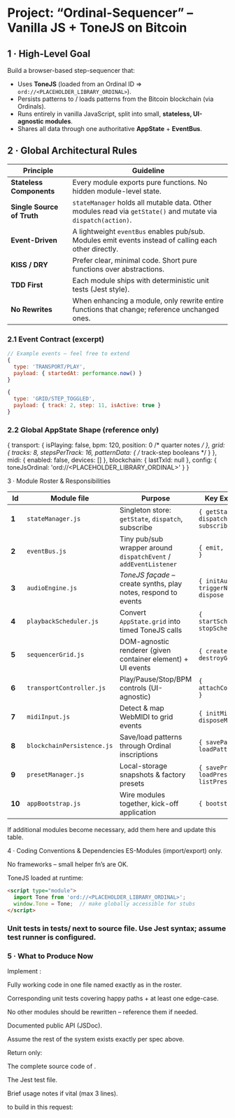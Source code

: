 # Project: “Ordinal-Sequencer” – Vanilla JS + ToneJS on Bitcoin

## 1 · High-Level Goal
Build a browser-based step-sequencer that:
- Uses **ToneJS** (loaded from an Ordinal ID ⇒ `ord://<PLACEHOLDER_LIBRARY_ORDINAL>`).
- Persists patterns to / loads patterns from the Bitcoin blockchain (via Ordinals).
- Runs entirely in vanilla JavaScript, split into small, **stateless, UI-agnostic modules**.
- Shares all data through one authoritative **AppState** + **EventBus**.

## 2 · Global Architectural Rules
| Principle | Guideline |
|-----------|-----------|
| **Stateless Components** | Every module exports pure functions. No hidden module-level state. |
| **Single Source of Truth** | `stateManager` holds all mutable data. Other modules read via `getState()` and mutate via `dispatch(action)`. |
| **Event-Driven** | A lightweight `eventBus` enables pub/sub. Modules emit events instead of calling each other directly. |
| **KISS / DRY** | Prefer clear, minimal code. Short pure functions over abstractions. |
| **TDD First** | Each module ships with deterministic unit tests (Jest style). |
| **No Rewrites** | When enhancing a module, only rewrite entire functions that change; reference unchanged ones. |

### 2.1 Event Contract (excerpt)
```js
// Example events – feel free to extend
{
  type: 'TRANSPORT/PLAY',
  payload: { startedAt: performance.now() }
}

{
  type: 'GRID/STEP_TOGGLED',
  payload: { track: 2, step: 11, isActive: true }
}
```

### 2.2 Global AppState Shape (reference only)
{
  transport: {
    isPlaying: false,
    bpm: 120,
    position: 0 /* quarter notes */
  },
  grid: {
    tracks: 8,
    stepsPerTrack: 16,
    patternData: { /* track-step booleans */ }
  },
  midi: { enabled: false, devices: [] },
  blockchain: { lastTxId: null },
  config: {
    toneJsOrdinal: 'ord://<PLACEHOLDER_LIBRARY_ORDINAL>'
  }
}


3 · Module Roster & Responsibilities

| Id     | Module file                | Purpose                                                          | Key Exports                               |
| ------ | -------------------------- | ---------------------------------------------------------------- | ----------------------------------------- |
| **1**  | `stateManager.js`          | Singleton store: `getState`, `dispatch`, subscribe               | `{ getState, dispatch, subscribe }`       |
| **2**  | `eventBus.js`              | Tiny pub/sub wrapper around `dispatchEvent` / `addEventListener` | `{ emit, on, off }`                       |
| **3**  | `audioEngine.js`           | *ToneJS façade* – create synths, play notes, respond to events   | `{ initAudio, triggerNote, dispose }`     |
| **4**  | `playbackScheduler.js`     | Convert `AppState.grid` into timed ToneJS calls                  | `{ startScheduler, stopScheduler }`       |
| **5**  | `sequencerGrid.js`         | DOM-agnostic renderer (given container element) + UI events      | `{ createGrid, destroyGrid }`             |
| **6**  | `transportController.js`   | Play/Pause/Stop/BPM controls (UI-agnostic)                       | `{ attachControls }`                      |
| **7**  | `midiInput.js`             | Detect & map WebMIDI to grid events                              | `{ initMidi, disposeMidi }`               |
| **8**  | `blockchainPersistence.js` | Save/load patterns through Ordinal inscriptions                  | `{ savePattern, loadPattern }`            |
| **9**  | `presetManager.js`         | Local-storage snapshots & factory presets                        | `{ savePreset, loadPreset, listPresets }` |
| **10** | `appBootstrap.js`          | Wire modules together, kick-off application                      | `{ bootstrap }`                           |


If additional modules become necessary, add them here and update this table.

4 · Coding Conventions & Dependencies
ES-Modules (import/export) only.

No frameworks – small helper fn’s are OK.

ToneJS loaded at runtime:

```html
<script type="module">
  import Tone from 'ord://<PLACEHOLDER_LIBRARY_ORDINAL>';
  window.Tone = Tone;  // make globally accessible for stubs
</script>
```

### Unit tests in __tests__/ next to source file. Use Jest syntax; assume test runner is configured.

### 5 · What to Produce Now
Implement <ModuleName>:

Fully working code in one file named exactly as in the roster.

Corresponding unit tests covering happy paths + at least one edge-case.

No other modules should be rewritten – reference them if needed.

Documented public API (JSDoc).

Assume the rest of the system exists exactly per spec above.

Return only:

The complete source code of <ModuleName>.

The Jest test file.

Brief usage notes if vital (max 3 lines).


<ModuleName> to build in this request: 